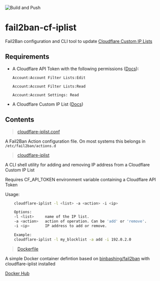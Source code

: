 ![Build and Push](https://github.com/binbashing/fail2ban-cf-iplist/actions/workflows/build-push.yaml/badge.svg)

# fail2ban-cf-iplist

Fail2Ban configuration and CLI tool to update [Cloudflare Custom IP Lists](https://developers.cloudflare.com/waf/tools/lists/custom-lists/#ip-lists)

## Requirements
* A Cloudflare API Token with the following permissions ([Docs](https://developers.cloudflare.com/fundamentals/api/get-started/create-token/)):

    `Account:Account Filter Lists:Edit`

    `Account:Account Filter Lists:Read`

    `Account:Account Settings: Read`

* A Cloudflare Custom IP List ([Docs](https://developers.cloudflare.com/waf/tools/lists/create-dashboard/))

## Contents

>[cloudflare-iplist.conf](./cloudflare-iplist.conf)

A Fail2Ban Action configuration file.  On most systems this belongs in `/etc/fail2ban/actions.d`

>[cloudflare-iplist](./cloudflare-iplist)

A CLI shell utility for adding and removing IP address from a Cloudflare Custom IP List

Requires CF_API_TOKEN environment variable containing a Cloudflare API Token


Usage:
```bash
    cloudflare-iplist -l <list> -a <action> -i <ip>

    Options:
    -l <list>     name of the IP list.
    -a <action>   action of operation. Can be 'add' or 'remove'.
    -i <ip>       IP address to add or remove.

    Example:
    cloudflare-iplist -l my_blocklist -a add -i 192.0.2.0
```


>[Dockerfile](./Dockerfile)


A simple Docker container defintion based on [binbashing/fail2ban](https://github.com/binbashing/fail2ban-docker) with cloudflare-iplist installed

[Docker Hub](https://hub.docker.com/r/binbashing/fail2ban-cf-iplist)